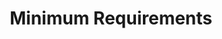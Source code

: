 ---
categories: ["POTD"]
tags: ["docs"] 
title: "Minimum Requirements"
linkTitle: "Minimum Requirements"
weight: 1
description: >
  Words
---